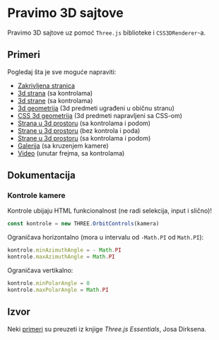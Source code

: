 # Pravimo 3D sajtove

Pravimo 3D sajtove uz pomoć `Three.js` biblioteke i `CSS3DRenderer`-a.

## Primeri

Pogledaj šta je sve moguće napraviti:

- [Zakrivljena stranica](http://skolakoda.org/pravimo-3d-sajtove/10-zakrivljen-html/)
- [3d strana](http://skolakoda.org/pravimo-3d-sajtove/15-3d-strana/) (sa kontrolama)
- [3d strane](http://skolakoda.org/pravimo-3d-sajtove/18-3d-strane/) (sa kontrolama)
- [3d geometrija](http://skolakoda.org/pravimo-3d-sajtove/20-3d-geometrija/) (3d predmeti ugrađeni u običnu stranu)
- [CSS 3d geometrija](http://skolakoda.org/pravimo-3d-sajtove/25-css-geometrija) (3d predmeti napravljeni sa CSS-om)
- [Strana u 3d prostoru](http://skolakoda.org/pravimo-3d-sajtove/30-frejm/) (sa kontrolama i podom)
- [Strane u 3d prostoru](http://skolakoda.org/pravimo-3d-sajtove/35-frejmovi/) (bez kontrola i poda)
- [Strane u 3d prostoru](http://skolakoda.org/pravimo-3d-sajtove/38-frejmovi-pod/) (sa kontrolama i podom)
- [Galerija](http://skolakoda.org/pravimo-3d-sajtove/40-galerija/) (sa kruzenjem kamere)
- [Video](http://skolakoda.org/pravimo-3d-sajtove/50-video/) (unutar frejma, sa kontrolama)

## Dokumentacija

### Kontrole kamere

Kontrole ubijaju HTML funkcionalnost (ne radi selekcija, input i slično)!

```js
const kontrole = new THREE.OrbitControls(kamera)
```

Ograničava horizontalno (mora u intervalu od `-Math.PI` od `Math.PI`):

```js
kontrole.minAzimuthAngle = - Math.PI
kontrole.maxAzimuthAngle = Math.PI
```

Ograničava vertikalno:

```js
kontrole.minPolarAngle = 0
kontrole.maxPolarAngle = Math.PI
```

## Izvor

Neki [primeri](https://github.com/josdirksen/essential-threejs) su preuzeti iz knjige *Three.js Essentials*, Josa Dirksena.
